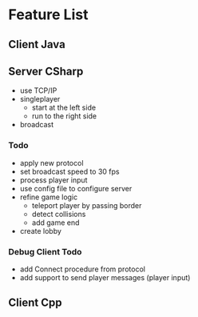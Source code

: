 # Feature List

## Client Java

## Server CSharp

* use TCP/IP
* singleplayer
  + start at the left side
  + run to the right side
* broadcast

### Todo
* apply new protocol
* set broadcast speed to 30 fps
* process player input
* use config file to configure server
* refine game logic
  + teleport player by passing border
  + detect collisions
  * add game end
* create lobby

### Debug Client Todo
* add Connect procedure from protocol
* add support to send player messages (player input)

## Client Cpp
